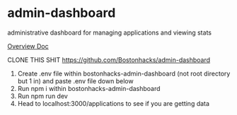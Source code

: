 # admin-dashboard
administrative dashboard for managing applications and viewing stats

[Overview Doc](https://docs.google.com/document/d/1TDApB5zcyXVxUqBM1HjlujElXZQS7q0Pp3En_sX0z5o/edit?usp=sharing)

CLONE THIS SHIT https://github.com/Bostonhacks/admin-dashboard 
1. Create .env file within bostonhacks-admin-dashboard (not root directory but 1 in) and paste .env file down below
2. Run npm i within bostonhacks-admin-dashboard
3. Run npm run dev
4. Head to localhost:3000/applications to see if you are getting data

